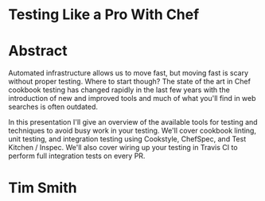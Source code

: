 # Testing Like a Pro With Chef

# Abstract

Automated infrastructure allows us to move fast, but moving fast is scary without proper testing. Where to start though? The state of the art in Chef cookbook testing has changed rapidly in the last few years with the introduction of new and improved tools and much of what you'll find in web searches is often outdated.

In this presentation I'll give an overview of the available tools for testing and techniques to avoid busy work in your testing. We'll cover cookbook linting, unit testing, and integration testing using Cookstyle, ChefSpec, and Test Kitchen / Inspec. We'll also cover wiring up your testing in Travis CI to perform full integration tests on every PR.

# Tim Smith
